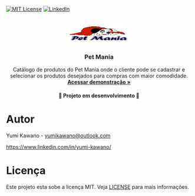 [![MIT License](https://img.shields.io/github/license/othneildrew/Best-README-Template.svg?style=for-the-badge
)](https://github.com/yumikawano/projeto02/blob/main/LICENSE)
[![LinkedIn](https://img.shields.io/badge/-LinkedIn-black.svg?style=for-the-badge&logo=linkedin&colorB=555)](https://www.linkedin.com/in/yumi-kawano/)


<br />
<div align="center">
    <a href="https://sad-cori-ec4c3e.netlify.app/">
    <img src="front-end/src/assets/img/foto1.png" alt="Logo Infnet" width="200" height="55">
  </a>

  <h3 align="center">Pet Mania</h3>

  <p align="center">
    Catálogo de produtos do Pet Mania onde o cliente pode se cadastrar e selecionar os produtos desejados para compras com maior comodidade.
    <br />
    <a href="https://projeto02-eight.vercel.app/"><strong>Acessar demonstração »</strong></a>
  </p>

  <h4 align="center"> 
    🚧  Projeto em desenvolvimento  🚧
  </h4>
</div>


# Autor
Yumi Kawano - yumikawano@outlook.com

https://www.linkedin.com/in/yumi-kawano/


# Licença

Este projeto esta sobe a licença MIT. Veja [LICENSE](https://github.com/yumikawano/projeto02/blob/main/LICENSE) para mais informações.